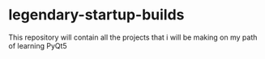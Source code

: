 # legendary-startup-builds
This repository will contain all the projects that i will be making on my path of learning PyQt5
